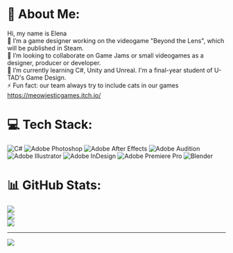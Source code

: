 # 💫 About Me:
Hi, my name is Elena<br>🔭 I’m a game designer working on the videogame "Beyond the Lens", which will be published in Steam.<br>👯 I’m looking to collaborate on Game Jams or small videogames as a designer, producer or developer.<br>🌱 I’m currently learning C#, Unity and Unreal. I'm a final-year student of U-TAD's Game Design.<br>⚡ Fun fact: our team always try to include cats in our games https://meowjesticgames.itch.io/<br>


# 💻 Tech Stack:
![C#](https://img.shields.io/badge/c%23-%23239120.svg?style=for-the-badge&logo=csharp&logoColor=white) ![Adobe Photoshop](https://img.shields.io/badge/adobe%20photoshop-%2331A8FF.svg?style=for-the-badge&logo=adobe%20photoshop&logoColor=white) ![Adobe After Effects](https://img.shields.io/badge/Adobe%20After%20Effects-9999FF.svg?style=for-the-badge&logo=Adobe%20After%20Effects&logoColor=white) ![Adobe Audition](https://img.shields.io/badge/Adobe%20Audition-9999FF.svg?style=for-the-badge&logo=Adobe%20Audition&logoColor=white) ![Adobe Illustrator](https://img.shields.io/badge/adobe%20illustrator-%23FF9A00.svg?style=for-the-badge&logo=adobe%20illustrator&logoColor=white) ![Adobe InDesign](https://img.shields.io/badge/Adobe%20InDesign-49021F?style=for-the-badge&logo=adobeindesign&logoColor=FF3366) ![Adobe Premiere Pro](https://img.shields.io/badge/Adobe%20Premiere%20Pro-9999FF.svg?style=for-the-badge&logo=Adobe%20Premiere%20Pro&logoColor=white) ![Blender](https://img.shields.io/badge/blender-%23F5792A.svg?style=for-the-badge&logo=blender&logoColor=white)
# 📊 GitHub Stats:
![](https://github-readme-stats.vercel.app/api?username=elenarojore&theme=dark&hide_border=false&include_all_commits=false&count_private=false)<br/>
![](https://github-readme-streak-stats.herokuapp.com/?user=elenarojore&theme=dark&hide_border=false)<br/>
![](https://github-readme-stats.vercel.app/api/top-langs/?username=elenarojore&theme=dark&hide_border=false&include_all_commits=false&count_private=false&layout=compact)

---
[![](https://visitcount.itsvg.in/api?id=elenarojore&icon=0&color=0)](https://visitcount.itsvg.in)

<!-- Proudly created with GPRM ( https://gprm.itsvg.in ) -->
